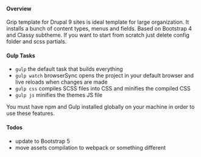 #### Overview
Grip template for Drupal 9 sites is ideal template for large organization. It installs
a bunch of content types, menus and fields. Based on Bootstrap 4 and Classy subtheme.
If you want to start from scratch just delete config folder and scss partials.

#### Gulp Tasks
- `gulp` the default task that builds everything
- `gulp watch` browserSync opens the project in your default browser and live reloads when changes are made
- `gulp css` compiles SCSS files into CSS and minifies the compiled CSS
- `gulp js` minifies the themes JS file

You must have npm and Gulp installed globally on your machine in order to use these features.

#### Todos
- update to Bootstrap 5
- move assets compilation to webpack or something different
